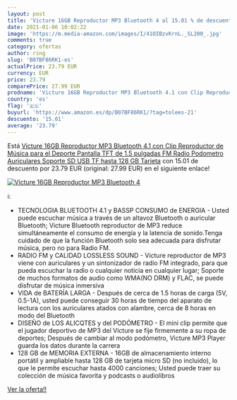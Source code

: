 ```yaml
---
layout: post
title: 'Victure 16GB Reproductor MP3 Bluetooth 4 al 15.01 % de descuento'
date: 2021-01-06 10:02:22
image: 'https://m.media-amazon.com/images/I/41OIBzvKrnL._SL200_.jpg'
comments: true
category: ofertas
author: ring
slug: 'B07BF86RK1-es'
actualPrice: 23.79 EUR
currency: EUR
price: 23.79
comparePrice: 27.99 EUR
prodname: 'Victure 16GB Reproductor MP3 Bluetooth 4.1 con Clip Reproductor de Música para el Deporte Pantalla TFT de 1.5 pulgadas  FM Radio  Podometro  Auriculares  Soporte SD USB TF hasta 128 GB Tarjeta'
country: 'es'
flag: '🇪🇸'
buyurl: 'https://www.amazon.es/dp/B07BF86RK1/?tag=tolees-21'
descuento: '15.01'
average: '23.79'
---
```


Está [Victure 16GB Reproductor MP3 Bluetooth 4.1 con Clip Reproductor de Música para el Deporte Pantalla TFT de 1.5 pulgadas  FM Radio  Podometro  Auriculares  Soporte SD USB TF hasta 128 GB Tarjeta](https://www.amazon.es/dp/B07BF86RK1/?tag=tolees-21) con 15.01 de descuento por 23.79 EUR (original: 27.99 EUR) en el siguiente enlace!

[![Victure 16GB Reproductor MP3 Bluetooth 4](https://m.media-amazon.com/images/I/41OIBzvKrnL._SL200_.jpg)](https://www.amazon.es/dp/B07BF86RK1/?tag=tolees-21)

ℹ️:

- TECNOLOGIA BLUETOOTH 4.1 y BASSP CONSUMO de ENERGIA - Usted puede escuchar música a través de un altavoz Bluetooth o auricular Bluetooth; Victure Bluetooth reproductor de MP3 reduce simultáneamente el consumo de energía y la latencia de sonido.Tenga cuidado de que la función Bluetooth solo sea adecuada para disfrutar música, pero no para Radio FM.
- RADIO FM y CALIDAD LOSSLESS SOUND - Victure reproductor de MP3 viene con auriculares y un sintonizador de radio FM integrado, para que pueda escuchar la radio o cualquier noticia en cualquier lugar; Soporte de muchos formatos de audio como WMA(NO DRM) y FLAC, se puede disfrutar de música inmersiva
- VIDA de BATERÍA LARGA - Después de cerca de 1.5 horas de carga (5V, 0.5-1A), usted puede conseguir 30 horas de tiempo del aparato de lectura con los auriculares atados con alambre, cerca de 8 horas en modo del Bluetooth
- DISEÑO de LOS ALICQTES y del PODÓMETRO - El mini clip permite que el jugador deportivo de MP3 del Victure se fije firmemente a su ropa de deportes; Después de cambiar al modo podómetro, Victure MP3 Player guarda los datos durante la carrera
- 128 GB de MEMORIA EXTERNA - 16GB de almacenamiento interno portátil y ampliable hasta 128 GB de tarjeta micro SD (no incluido), lo que le permite escuchar hasta 4000 canciones; Usted puede traer su colección de música favorita y podcasts o audiolibros

[Ver la oferta!!](https://www.amazon.es/dp/B07BF86RK1/?tag=tolees-21)
